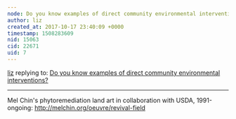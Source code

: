 ```yaml
---
node: Do you know examples of direct community environmental interventions?
author: liz
created_at: 2017-10-17 23:40:09 +0000
timestamp: 1508283609
nid: 15063
cid: 22671
uid: 7
---
```




[liz](../profile/liz) replying to: [Do you know examples of direct community environmental interventions?](../notes/gretchengehrke/10-17-2017/do-you-know-examples-of-direct-community-environmental-interventions)

----
Mel Chin's phytoremediation land art in collaboration with USDA, 1991-ongoing: http://melchin.org/oeuvre/revival-field